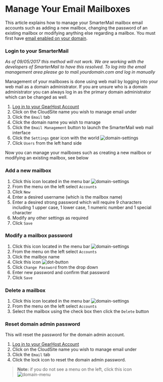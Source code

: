 # Manage Your Email Mailboxes
This article explains how to manage your SmarterMail mailbox email accounts such as adding a new mailbox, changing the password of an existing mailbox or modifying anything else regarding a mailbox. You must first have [email enabled on your domain](https://www.gearhost.com/documentation/enable-email).

### Login to your SmarterMail
*As of 09/05/2017 this method will not work. We are working with the developers of SmarterMail to have this resolved. To log into the email management area please go to mail.yourdomain.com and log in manually*

Management of your mailboxes is done using web mail by logging into your web mail as a domain administrator. If you are unsure who is a domain administrator you can always log in as the primary domain administrator which can be changed as well.

1. [Log in to your GearHost Account](https://my.gearhost.com/account/login)
2. Click on the CloudSite name you wish to manage email under
3. Click the `Email` tab
4. Click the domain name you wish to manage
5. Click the `Email Management` button to launch the SmarterMail web mail interface
6. Click the `Settings` gear icon with the world ![domain-settings]
7. Click `Users` from the left hand side

Now you can manage your mailboxes such as creating a new mailbox or modifying an existing mailbox, see below

### Add a new mailbox
1. Click this icon located in the menu bar ![domain-settings]
2. From the menu on the left select `Accounts` 
3. Click `New`
2. Enter a desired username (which is the mailbox name)
3. Enter a desired strong password which will require 9 characters including 1 upper case, 1 lower case, 1 numeric number and 1 special character
4. Modify any other settings as required
5. Click `Save`


### Modify a mailbox password
1. Click this icon located in the menu bar ![domain-settings]
2. From the menu on the left select `Accounts` 
2. Click the mailbox name
3. Click this icon ![dot-button]
4. Click `Change Password` from the drop down
2. Enter new password and confirm that password
3. Click `Save`


### Delete a mailbox
1. Click this icon located in the menu bar ![domain-settings]
2. From the menu on the left select `Accounts` 
2. Select the mailbox using the check box then click the `Delete` button

### Reset domain admin password

This will reset the password for the domain admin account. 

1. [Log in to your GearHost Account](https://my.gearhost.com/account/login)
2. Click on the CloudSite name you wish to manage email under
3. Click the `Email` tab
4. Click the lock icon to reset the domain admin password.

>**Note:** if you do not see a menu on the left, click this icon ![domain-menu]

[domain-settings]: https://raw.githubusercontent.com/GearHost/docs/master/Images/smartermail_domain_settings.png

[domain-menu]: https://raw.githubusercontent.com/GearHost/docs/master/Images/manage-email-accounts-domain-menu.png

[dot-button]: https://raw.githubusercontent.com/GearHost/docs/master/Images/manage-email-accounts-dot-button.png